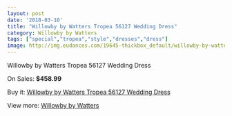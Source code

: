 ```yaml
---
layout: post
date: '2018-03-10'
title: "Willowby by Watters Tropea 56127 Wedding Dress"
category: Willowby by Watters
tags: ["special","tropea","style","dresses","dress"]
image: http://img.eudances.com/19645-thickbox_default/willowby-by-watters-tropea-56127-wedding-dress.jpg
---
```

Willowby by Watters Tropea 56127 Wedding Dress

On Sales: **$458.99**
<a href="https://www.eudances.com/en/willowby-by-watters/5837-willowby-by-watters-tropea-56127-wedding-dress.html"><amp-img layout="responsive" width="600" height="600" src="//img.eudances.com/19645-thickbox_default/willowby-by-watters-tropea-56127-wedding-dress.jpg" alt="Willowby by Watters Tropea 56127 Wedding Dress 0" /></a>
<a href="https://www.eudances.com/en/willowby-by-watters/5837-willowby-by-watters-tropea-56127-wedding-dress.html"><amp-img layout="responsive" width="600" height="600" src="//img.eudances.com/19649-thickbox_default/willowby-by-watters-tropea-56127-wedding-dress.jpg" alt="Willowby by Watters Tropea 56127 Wedding Dress 1" /></a>
<a href="https://www.eudances.com/en/willowby-by-watters/5837-willowby-by-watters-tropea-56127-wedding-dress.html"><amp-img layout="responsive" width="600" height="600" src="//img.eudances.com/19648-thickbox_default/willowby-by-watters-tropea-56127-wedding-dress.jpg" alt="Willowby by Watters Tropea 56127 Wedding Dress 2" /></a>
<a href="https://www.eudances.com/en/willowby-by-watters/5837-willowby-by-watters-tropea-56127-wedding-dress.html"><amp-img layout="responsive" width="600" height="600" src="//img.eudances.com/19647-thickbox_default/willowby-by-watters-tropea-56127-wedding-dress.jpg" alt="Willowby by Watters Tropea 56127 Wedding Dress 3" /></a>
<a href="https://www.eudances.com/en/willowby-by-watters/5837-willowby-by-watters-tropea-56127-wedding-dress.html"><amp-img layout="responsive" width="600" height="600" src="//img.eudances.com/19646-thickbox_default/willowby-by-watters-tropea-56127-wedding-dress.jpg" alt="Willowby by Watters Tropea 56127 Wedding Dress 4" /></a>

Buy it: [Willowby by Watters Tropea 56127 Wedding Dress](https://www.eudances.com/en/willowby-by-watters/5837-willowby-by-watters-tropea-56127-wedding-dress.html "Willowby by Watters Tropea 56127 Wedding Dress")

View more: [Willowby by Watters](https://www.eudances.com/en/48-willowby-by-watters "Willowby by Watters")